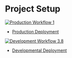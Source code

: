 # Project Setup

[![Production Workflow 1](https://github.com/yn55/logg/actions/workflows/prod.yml/badge.svg)](https://github.com/yn55/logg/actions/workflows/prod.yml)
* [Production Deployment](https://logprod.herokuapp.com/)

[![Development Workflow 3.8](https://github.com/yn55/logg/actions/workflows/dev.yml/badge.svg)](https://github.com/yn55/logg/actions/workflows/dev.yml)

* [Developmental Deployment](https://logdeve.herokuapp.com/)

